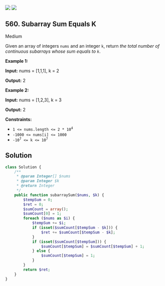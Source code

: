 [![](https://img.shields.io/github/stars/LeetCode-in-Php/LeetCode-in-Php?label=Stars&style=flat-square)](https://github.com/LeetCode-in-Php/LeetCode-in-Php)
[![](https://img.shields.io/github/forks/LeetCode-in-Php/LeetCode-in-Php?label=Fork%20me%20on%20GitHub%20&style=flat-square)](https://github.com/LeetCode-in-Php/LeetCode-in-Php/fork)

## 560\. Subarray Sum Equals K

Medium

Given an array of integers `nums` and an integer `k`, return _the total number of continuous subarrays whose sum equals to `k`_.

**Example 1:**

**Input:** nums = [1,1,1], k = 2

**Output:** 2 

**Example 2:**

**Input:** nums = [1,2,3], k = 3

**Output:** 2 

**Constraints:**

*   <code>1 <= nums.length <= 2 * 10<sup>4</sup></code>
*   `-1000 <= nums[i] <= 1000`
*   <code>-10<sup>7</sup> <= k <= 10<sup>7</sup></code>

## Solution

```php
class Solution {
    /**
     * @param Integer[] $nums
     * @param Integer $k
     * @return Integer
     */
    public function subarraySum($nums, $k) {
        $tempSum = 0;
        $ret = 0;
        $sumCount = array();
        $sumCount[0] = 1;
        foreach ($nums as $i) {
            $tempSum += $i;
            if (isset($sumCount[$tempSum - $k])) {
                $ret += $sumCount[$tempSum - $k];
            }
            if (isset($sumCount[$tempSum])) {
                $sumCount[$tempSum] = $sumCount[$tempSum] + 1;
            } else {
                $sumCount[$tempSum] = 1;
            }
        }
        return $ret;
    }
}
```